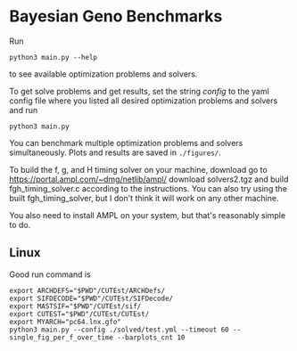 # Bayesian Geno Benchmarks

Run

```console
python3 main.py --help
```

to see available optimization problems and solvers.

To get solve problems and get results, set the string *config* to the yaml config file where you listed all desired optimization problems and solvers and run

```console
python3 main.py
```

You can benchmark multiple optimization problems and solvers simultaneously. Plots and results are saved in `./figures/`.

To build the f, g, and H timing solver on your machine, download go to <https://portal.ampl.com/~dmg/netlib/ampl/> download solvers2.tgz and build fgh_timing_solver.c according to the instructions. You can also try using the built fgh_timing_solver, but I don't think it will work on any other machine.

You also need to install AMPL on your system, but that's reasonably simple to do.

## Linux

Good run command is

```
export ARCHDEFS="$PWD"/CUTEst/ARCHDefs/
export SIFDECODE="$PWD"/CUTEst/SIFDecode/
export MASTSIF="$PWD"/CUTEst/sif/
export CUTEST="$PWD"/CUTEst/CUTEst/
export MYARCH="pc64.lnx.gfo"
python3 main.py --config ./solved/test.yml --timeout 60 --single_fig_per_f_over_time --barplots_cnt 10
```